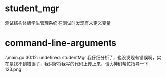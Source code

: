 # student_mgr
测试结构体版学生管理系统
在测试时发现有未定义变量:
# command-line-arguments
.\main.go:30:12: undefined: studentMgr
我仔细分析了，也没发现有错误啊，实在是找不到错误了，我只好将我写的代码上传上来，请大神们帮忙指导一下
123.png
